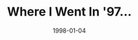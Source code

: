 ---
layout: message
category: message
series: "Where I Went In '97..."
title: "Where I Went In '97... "
date: 1998-01-04
audio-description: "Brian Tome's annual year-end personal assessment message. "
audio: ""
audio-title: "Where I Went In '97... "
audio-duration: ":"
---